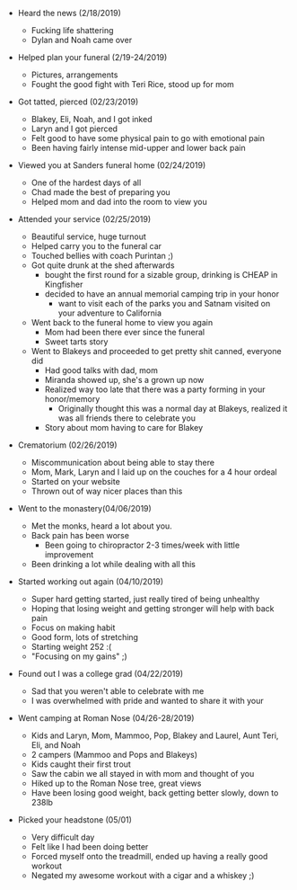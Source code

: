
- Heard the news (2/18/2019)
    - Fucking life shattering
    - Dylan and Noah came over

- Helped plan your funeral (2/19-24/2019)
    - Pictures, arrangements
    - Fought the good fight with Teri Rice, stood up for mom

- Got tatted, pierced (02/23/2019)
    - Blakey, Eli, Noah, and I got inked
    - Laryn and I got pierced
    - Felt good to have some physical pain to go with emotional pain
    - Been having fairly intense mid-upper and lower back pain

- Viewed you at Sanders funeral home (02/24/2019)
    - One of the hardest days of all
    - Chad made the best of preparing you
    - Helped mom and dad into the room to view you

- Attended your service (02/25/2019)
    - Beautiful service, huge turnout
    - Helped carry you to the funeral car
    - Touched bellies with coach Purintan ;)
    - Got quite drunk at the shed afterwards
        - bought the first round for a sizable group, drinking is CHEAP in Kingfisher
        - decided to have an annual memorial camping trip in your honor
            - want to visit each of the parks you and Satnam visited on your adventure to California
    - Went back to the funeral home to view you again
        - Mom had been there ever since the funeral
        - Sweet tarts story
    - Went to Blakeys and proceeded to get pretty shit canned, everyone did
        - Had good talks with dad, mom
        - Miranda showed up, she's a grown up now
        - Realized way too late that there was a party forming in your honor/memory
            - Originally thought this was a normal day at Blakeys, realized it was all friends there to celebrate you
        - Story about mom having to care for Blakey

- Crematorium (02/26/2019)
    - Miscommunication about being able to stay there
    - Mom, Mark, Laryn and I laid up on the couches for a 4 hour ordeal
    - Started on your website
    - Thrown out of way nicer places than this

- Went to the monastery(04/06/2019)
    - Met the monks, heard a lot about you.
    - Back pain has been worse
        - Been going to chiropractor 2-3 times/week with little improvement
    - Been drinking a lot while dealing with all this

- Started working out again (04/10/2019)
    - Super hard getting started, just really tired of being unhealthy
    - Hoping that losing weight and getting stronger will help with back pain
    - Focus on making habit
    - Good form, lots of stretching
    - Starting weight 252 :(
    - "Focusing on my gains" ;)

- Found out I was a college grad (04/22/2019)
    - Sad that you weren't able to celebrate with me
    - I was overwhelmed with pride and wanted to share it with your

- Went camping at Roman Nose (04/26-28/2019)
    - Kids and Laryn, Mom, Mammoo, Pop, Blakey and Laurel, Aunt Teri, Eli, and Noah
    - 2 campers (Mammoo and Pops and Blakeys)
    - Kids caught their first trout
    - Saw the cabin we all stayed in with mom and thought of you
    - Hiked up to the Roman Nose tree, great views
    - Have been losing good weight, back getting better slowly, down to 238lb

- Picked your headstone (05/01)
    - Very difficult day
    - Felt like I had been doing better
    - Forced myself onto the treadmill, ended up having a really good workout
    - Negated my awesome workout with a cigar and a whiskey ;)
